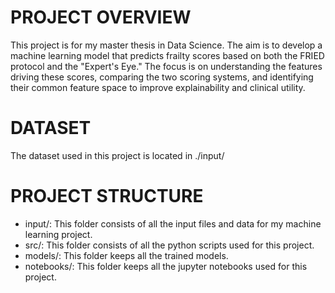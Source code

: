 # PROJECT OVERVIEW
This project is for my master thesis in Data Science. The aim is to develop a machine learning model that predicts frailty scores based on both the FRIED protocol and the "Expert's Eye." The focus is on understanding the features driving these scores, comparing the two scoring systems, and identifying their common feature space to improve explainability and clinical utility.

# DATASET
The dataset used in this project is located in ./input/ 

# PROJECT STRUCTURE
- input/: This folder consists of all the input files and data for my machine learning 
project.
- src/: This folder consists of all the python scripts used for this project.
- models/: This folder keeps all the trained models.
- notebooks/: This folder keeps all the jupyter notebooks used for this project.